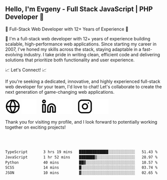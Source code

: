## Hello, I'm Evgeny - Full Stack JavaScript | PHP Developer 👋

🚀 Full-Stack Web Developer with 12+ Years of Experience 🚀

👋 I'm a full-stack web developer with 12+ years of experience building scalable, high-performance web applications. Since starting my career in 2007, I've honed my skills across the stack, staying adaptable in a fast-evolving industry. I take pride in writing clean, efficient code and delivering solutions that prioritize both functionality and user experience.

📈 Let's Connect! 📈

If you're seeking a dedicated, innovative, and highly experienced full-stack web developer for your team, I'd love to chat! Let's collaborate to create the next generation of game-changing web applications.

[![website](./img/globe-light.svg)](https://tradiry.com#gh-light-mode-only)
[![website](./img/globe-dark.svg)](https://tradiry.com#gh-dark-mode-only)
&nbsp;&nbsp;
[![website](./img/linkedin-light.svg)](https://www.linkedin.com/in/etulikov#gh-light-mode-only)
[![website](./img/linkedin-dark.svg)](https://www.linkedin.com/in/etulikov#gh-dark-mode-only)
&nbsp;&nbsp;
[![website](./img/instagram-light.svg)](https://www.instagram.com/evgenytulikov/#gh-light-mode-only)
[![website](./img/instagram-dark.svg)](https://www.instagram.com/evgenytulikov/#gh-dark-mode-only)

Thank you for visiting my profile, and I look forward to potentially working together on exciting projects!

<br />
<br />

<!--START_SECTION:waka-->

```txt
TypeScript       3 hrs 19 mins   █████████████░░░░░░░░░░░░   51.43 %
JavaScript       1 hr 52 mins    ███████▒░░░░░░░░░░░░░░░░░   28.97 %
Python           40 mins         ██▓░░░░░░░░░░░░░░░░░░░░░░   10.57 %
SCSS             14 mins         █░░░░░░░░░░░░░░░░░░░░░░░░   03.74 %
JSON             10 mins         ▓░░░░░░░░░░░░░░░░░░░░░░░░   02.65 %
```

<!--END_SECTION:waka-->
